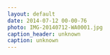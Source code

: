 ```yaml
---
layout: default
date: 2014-07-12 00-00-76
photo: IMG-20140712-WA0001.jpg
caption_header: unknown
caption: unknown
---
```

